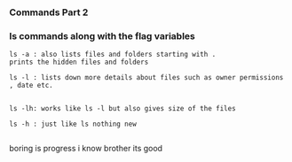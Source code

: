 ### Commands Part 2 

### ls commands along with the flag variables 

~~~
ls -a : also lists files and folders starting with . 
prints the hidden files and folders 

ls -l : lists down more details about files such as owner permissions , date etc.


ls -lh: works like ls -l but also gives size of the files 

ls -h : just like ls nothing new 


~~~

boring is progress 
i know brother its good 